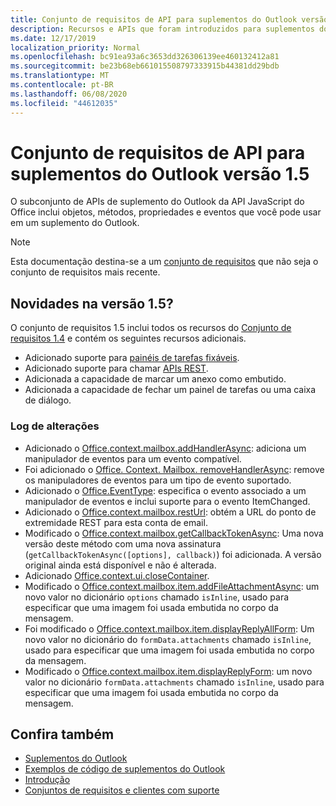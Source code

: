 ```yaml
---
title: Conjunto de requisitos de API para suplementos do Outlook versão 1.5
description: Recursos e APIs que foram introduzidos para suplementos do Outlook e APIs JavaScript do Office como parte da API de caixa de correio 1,5.
ms.date: 12/17/2019
localization_priority: Normal
ms.openlocfilehash: bc91ea93a6c3653dd326306139ee460132412a81
ms.sourcegitcommit: be23b68eb661015508797333915b44381dd29bdb
ms.translationtype: MT
ms.contentlocale: pt-BR
ms.lasthandoff: 06/08/2020
ms.locfileid: "44612035"
---
```

# <a name="outlook-add-in-api-requirement-set-15"></a>Conjunto de requisitos de API para suplementos do Outlook versão 1.5

O subconjunto de APIs de suplemento do Outlook da API JavaScript do Office inclui objetos, métodos, propriedades e eventos que você pode usar em um suplemento do Outlook.

> [!NOTE]
> Esta documentação destina-se a um [conjunto de requisitos](../../requirement-sets/outlook-api-requirement-sets.md) que não seja o conjunto de requisitos mais recente.

## <a name="whats-new-in-15"></a>Novidades na versão 1.5?

O conjunto de requisitos 1.5 inclui todos os recursos do [Conjunto de requisitos 1.4](../requirement-set-1.4/outlook-requirement-set-1.4.md) e contém os seguintes recursos adicionais.

- Adicionado suporte para [painéis de tarefas fixáveis](../../../outlook/pinnable-taskpane.md).
- Adicionado suporte para chamar [APIs REST](../../../outlook/use-rest-api.md).
- Adicionada a capacidade de marcar um anexo como embutido.
- Adicionada a capacidade de fechar um painel de tarefas ou uma caixa de diálogo.

### <a name="change-log"></a>Log de alterações

- Adicionado o [Office.context.mailbox.addHandlerAsync](office.context.mailbox.md#methods): adiciona um manipulador de eventos para um evento compatível.
- Foi adicionado o [Office. Context. Mailbox. removeHandlerAsync](office.context.mailbox.md#methods): remove os manipuladores de eventos para um tipo de evento suportado.
- Adicionado o [Office.EventType](office.md#eventtype-string): especifica o evento associado a um manipulador de eventos e inclui suporte para o evento ItemChanged.
- Adicionado o [Office.context.mailbox.restUrl](office.context.mailbox.md#properties): obtém a URL do ponto de extremidade REST para esta conta de email.
- Modificado o [Office.context.mailbox.getCallbackTokenAsync](office.context.mailbox.md#methods): Uma nova versão deste método com uma nova assinatura (`getCallbackTokenAsync([options], callback)`) foi adicionada. A versão original ainda está disponível e não é alterada.
- Adicionado [Office.context.ui.closeContainer](/javascript/api/office/office.ui#closecontainer--).
- Modificado o [Office.context.mailbox.item.addFileAttachmentAsync](office.context.mailbox.item.md#methods): um novo valor no dicionário `options` chamado `isInline`, usado para especificar que uma imagem foi usada embutida no corpo da mensagem.
- Foi modificado o [Office.context.mailbox.item.displayReplyAllForm](office.context.mailbox.item.md#methods): Um novo valor no dicionário do `formData.attachments` chamado `isInline`, usado para especificar que uma imagem foi usada embutida no corpo da mensagem.
- Modificado o [Office.context.mailbox.item.displayReplyForm](office.context.mailbox.item.md#methods): um novo valor no dicionário `formData.attachments` chamado `isInline`, usado para especificar que uma imagem foi usada embutida no corpo da mensagem.

## <a name="see-also"></a>Confira também

- [Suplementos do Outlook](../../../outlook/outlook-add-ins-overview.md)
- [Exemplos de código de suplementos do Outlook](https://developer.microsoft.com/outlook/gallery/?filterBy=Outlook,Samples,Add-ins)
- [Introdução](../../../quickstarts/outlook-quickstart.md)
- [Conjuntos de requisitos e clientes com suporte](../../requirement-sets/outlook-api-requirement-sets.md)
